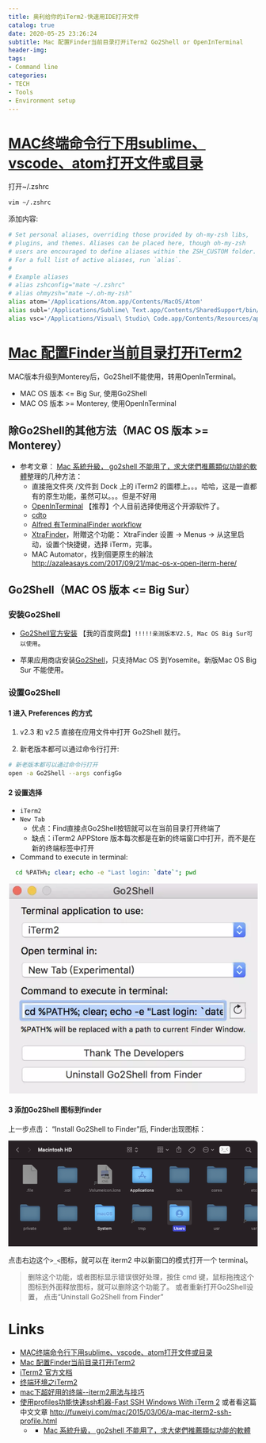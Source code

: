 ```yaml
---
title: 奥利给你的iTerm2-快速用IDE打开文件
catalog: true
date: 2020-05-25 23:26:24
subtitle: Mac 配置Finder当前目录打开iTerm2 Go2Shell or OpenInTerminal
header-img:
tags:
- Command line
categories:
- TECH
- Tools
- Environment setup
---
```


# [MAC终端命令行下用sublime、vscode、atom打开文件或目录](https://www.cnblogs.com/hongrunhui/p/5928833.html)

打开~/.zshrc

```bash
vim ~/.zshrc
```

添加内容:

```bash
# Set personal aliases, overriding those provided by oh-my-zsh libs,
# plugins, and themes. Aliases can be placed here, though oh-my-zsh
# users are encouraged to define aliases within the ZSH_CUSTOM folder.
# For a full list of active aliases, run `alias`.
#
# Example aliases
# alias zshconfig="mate ~/.zshrc"
# alias ohmyzsh="mate ~/.oh-my-zsh"
alias atom='/Applications/Atom.app/Contents/MacOS/Atom'
alias subl='/Applications/Sublime\ Text.app/Contents/SharedSupport/bin/subl'
alias vsc='/Applications/Visual\ Studio\ Code.app/Contents/Resources/app/bin/code'
```

# [Mac 配置Finder当前目录打开iTerm2](https://www.jianshu.com/p/445d3f754c4d)

MAC版本升级到Monterey后，Go2Shell不能使用，转用OpenInTerminal。

- MAC OS 版本 <= Big Sur, 使用Go2Shell
- MAC OS 版本 >= Monterey, 使用OpenInTerminal

## 除Go2Shell的其他方法（MAC OS 版本 >= Monterey）

- 参考文章： [Mac 系統升級， go2shell 不能用了，求大佬們推薦類似功能的軟體](https://xa8.net/post/34806729)整理的几种方法：
  - 直接拖文件夾 /文件到 Dock 上的 iTerm2 的圖標上。。。哈哈，这是一直都有的原生功能，虽然可以。。。但是不好用
  - [OpenInTerminal](https://github.com/Ji4n1ng/OpenInTerminal/blob/master/Resources/README-zh.md)  【推荐】个人目前选择使用这个开源软件了。
  - [cdto](https://github.com/jbtule/cdto)
  - [Alfred 有TerminalFinder workflow](https://github.com/LeEnno/alfred-terminalfinder)
  - [XtraFinder](https://www.macwk.com/soft/xtrafinder)，附贈这个功能： XtraFinder 设置 -> Menus -> 从这里启动，设置个快捷键，选择 iTerm，完事。
  - MAC Automator，找到個更原生的辦法 <http://azaleasays.com/2017/09/21/mac-os-x-open-iterm-here/>

## Go2Shell（MAC OS 版本 <= Big Sur）

### 安装Go2Shell

- [Go2Shell官方安装](http://zipzapmac.com/Go2Shell) 【我的百度网盘】`!!!!!亲测版本V2.5, Mac OS Big Sur可以使用`。

- 苹果应用商店安装[Go2Shell](https://apps.apple.com/cn/app/go2shell/id445770608?mt=12)，只支持Mac OS 到Yosemite。新版Mac OS Big Sur 不能使用。

### 设置Go2Shell

#### 1 进入 Preferences 的方式

1. v2.3 和 v2.5 直接在应用文件中打开 Go2Shell 就行。

2. 新老版本都可以通过命令行打开:

```bash
# 新老版本都可以通过命令行打开
open -a Go2Shell --args configGo
```

#### 2 设置选择

- `iTerm2`
- `New Tab`
  - 优点：Find直接点Go2Shell按钮就可以在当前目录打开终端了
  - 缺点：iTerm2 APPStore 版本每次都是在新的终端窗口中打开，而不是在新的终端标签中打开
- Command to execute in terminal:

```bash
  cd %PATH%; clear; echo -e "Last login: `date`"; pwd
```

![Go2Shell设置](https://github.com/CatherineLiyuankun/PictureBed/raw/master/blog/post/%E5%A5%A5%E5%88%A9%E7%BB%99%E4%BD%A0%E7%9A%84iTerm2-%E5%BF%AB%E9%80%9F%E7%94%A8IDE%E6%89%93%E5%BC%80%E6%96%87%E4%BB%B6/Go2Shell.png)

#### 3 添加Go2Shell 图标到finder

上一步点击： “Install Go2Shell to Finder”后, Finder出现图标：

![Go2Shell图标](https://github.com/CatherineLiyuankun/PictureBed/raw/master/blog/post/%E5%A5%A5%E5%88%A9%E7%BB%99%E4%BD%A0%E7%9A%84iTerm2-%E5%BF%AB%E9%80%9F%E7%94%A8IDE%E6%89%93%E5%BC%80%E6%96%87%E4%BB%B6/Go2Shell2.png)

点击右边这个`>_<`图标，就可以在 iterm2 中以新窗口的模式打开一个 terminal。

> 删除这个功能，或者图标显示错误很好处理，按住 cmd 键，鼠标拖拽这个图标到外面释放图标，就可以删除这个功能了。
> 或者重新打开Go2Shell设置， 点击“Uninstall Go2Shell from Finder”

# Links

- [MAC终端命令行下用sublime、vscode、atom打开文件或目录](https://www.cnblogs.com/hongrunhui/p/5928833.html)
- [Mac 配置Finder当前目录打开iTerm2](https://www.jianshu.com/p/445d3f754c4d)
- [iTerm2 官方文档](https://link.jianshu.com/?t=http://www.iterm2.com/documentation.html)
- [终端环境之iTerm2](https://link.jianshu.com/?t=http://foocoder.com/blog/wo-zai-yong-de-macruan-jian.html/)
- [mac下超好用的终端--iterm2用法与技巧](https://link.jianshu.com/?t=http://blog.csdn.net/thinkdiff/article/details/25075047)
- [使用profiles功能快速ssh机器-Fast SSH Windows With iTerm 2](https://link.jianshu.com/?t=http://hiltmon.com/blog/2013/07/18/fast-ssh-windows-with-iterm-2/) 或者看这篇中文文章 <http://fuweiyi.com/mac/2015/03/06/a-mac-iterm2-ssh-profile.html>
  - - [Mac 系統升級， go2shell 不能用了，求大佬們推薦類似功能的軟體](https://xa8.net/post/34806729)

